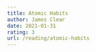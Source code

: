 ```yaml
---
title: Atomic Habits
author: James Clear
date: 2021-01-31
rating: 3
url: /reading/atomic-habits
---
```


